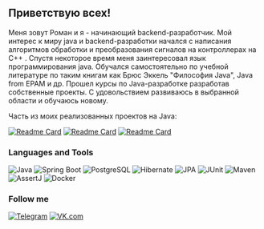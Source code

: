 ## Приветствую всех!
Меня зовут Роман и я - начинающий backend-разработчик. Мой интерес к миру java и backend-разработки начался с 
написания алгоритмов обработки и преобразования сигналов на контроллерах на С++ .
Спустя некоторое время меня заинтересовал язык программирования java. Обучался самостоятельно по учебной литературе
по таким книгам как Брюс Эккель "Философия Java", Java from EPAM и др. Прошел курсы по Java-разработке 
разработав собственные проекты. С удовольствием развиваюсь в выбранной области и обучаюсь новому.

Часть из моих реализованных проектов на Java:

[![Readme Card](https://github-readme-stats.vercel.app/api/pin/?username=RomanLuperkal&repo=java-shareit)](https://github.com/RomanLuperkal/java-shareit)
[![Readme Card](https://github-readme-stats.vercel.app/api/pin/?username=RomanLuperkal&repo=java-filmorate)](https://github.com/RomanLuperkal/java-filmorate)
[![Readme Card](https://github-readme-stats.vercel.app/api/pin/?username=RomanLuperkal&repo=java-kanban)](https://github.com/RomanLuperkal/java-kanban)


### Languages and Tools
![Java](https://img.shields.io/badge/-Java-000000?style=for-the-badge&logo=java&logoColor=e38873)
![Spring Boot](https://img.shields.io/badge/-Spring%20Boot-000000?style=for-the-badge&logo=spring&logoColor=90fd87)
![PostgreSQL](https://img.shields.io/badge/-PostgreSQL-000000?style=for-the-badge&logo=postgreSQL&logoColor=275ecf)
![Hibernate](https://img.shields.io/badge/-Hibernate-000000?style=for-the-badge&logo=hibernate&logoColor=717c88)
![JPA](https://img.shields.io/badge/-JPA-000000?style=for-the-badge&logo=java&logoColor=90fd87)
![JUnit](https://img.shields.io/badge/-JUnit-000000?style=for-the-badge&logo=java&logoColor=275ecf)
![Maven](https://img.shields.io/badge/-Maven-000000?style=for-the-badge&logo=apache&logoColor=e38873)
![AssertJ](https://img.shields.io/badge/-AssertJ-000000?style=for-the-badge&logoColor=e38873)
![Docker](https://img.shields.io/badge/-Docker-000000?style=for-the-badge&logo=Docker&Color=e38873)



### Follow me
[![Telegram](https://img.shields.io/badge/-Telegram-090909?style=for-the-badge&logo=telegram&logoColor=27a0d9)](https://t.me/RomanLuperkal)
[![VK.com](https://img.shields.io/badge/-vk.com-090909?style=for-the-badge&logo=vk&logoColor=27a0d9)](https://vk.com/id50188769)